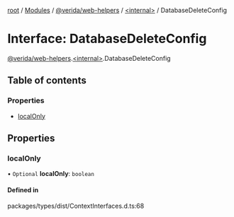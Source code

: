 [root](../README.md) / [Modules](../modules.md) / [@verida/web-helpers](../modules/verida_web_helpers.md) / [<internal\>](../modules/verida_web_helpers._internal_.md) / DatabaseDeleteConfig

# Interface: DatabaseDeleteConfig

[@verida/web-helpers](../modules/verida_web_helpers.md).[<internal\>](../modules/verida_web_helpers._internal_.md).DatabaseDeleteConfig

## Table of contents

### Properties

- [localOnly](verida_web_helpers._internal_.DatabaseDeleteConfig.md#localonly)

## Properties

### localOnly

• `Optional` **localOnly**: `boolean`

#### Defined in

packages/types/dist/ContextInterfaces.d.ts:68

